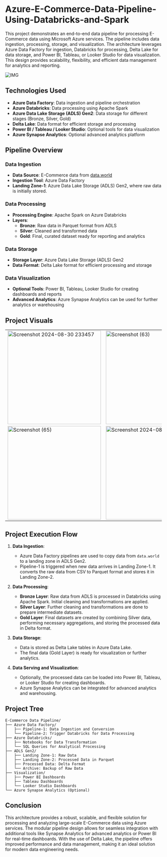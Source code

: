 # Azure-E-Commerce-Data-Pipeline-Using-Databricks-and-Spark

This project demonstrates an end-to-end data pipeline for processing E-Commerce data using Microsoft Azure services. The pipeline includes data ingestion, processing, storage, and visualization. The architecture leverages Azure Data Factory for ingestion, Databricks for processing, Delta Lake for data storage, and Power BI, Tableau, or Looker Studio for data visualization. This design provides scalability, flexibility, and efficient data management for analytics and reporting.

![IMG](https://github.com/user-attachments/assets/a3cd7d2d-b614-4b3c-ac7a-70f3975969a8)

## Technologies Used

- **Azure Data Factory**: Data ingestion and pipeline orchestration
- **Azure Databricks**: Data processing using Apache Spark
- **Azure Data Lake Storage (ADLS) Gen2**: Data storage for different stages (Bronze, Silver, Gold)
- **Delta Lake**: Data format for efficient storage and processing
- **Power BI / Tableau / Looker Studio**: Optional tools for data visualization
- **Azure Synapse Analytics**: Optional advanced analytics platform

## Pipeline Overview

### Data Ingestion

- **Data Source**: E-Commerce data from [data.world]([https://data.world/](https://data.world/jfreex/e-commerce-users-of-a-french-c2c-fashion-store))
- **Ingestion Tool**: Azure Data Factory
- **Landing Zone-1**: Azure Data Lake Storage (ADLS) Gen2, where raw data is initially stored.

### Data Processing

- **Processing Engine**: Apache Spark on Azure Databricks
- **Layers**:
  - **Bronze**: Raw data in Parquet format from ADLS
  - **Silver**: Cleaned and transformed data
  - **Gold**: Final, curated dataset ready for reporting and analytics

### Data Storage

- **Storage Layer**: Azure Data Lake Storage (ADLS) Gen2
- **Data Format**: Delta Lake format for efficient processing and storage

### Data Visualization

- **Optional Tools**: Power BI, Tableau, Looker Studio for creating dashboards and reports
- **Advanced Analytics**: Azure Synapse Analytics can be used for further analytics or warehousing

## Project Visuals

<div align="center">

<table>
  <tr>
    <td><img src="https://github.com/user-attachments/assets/e24c061f-b549-41ce-b7d0-77356b1b259a" alt="Screenshot 2024-08-30 233457" width="300"/></td>
    <td><img src="https://github.com/user-attachments/assets/01de6b8f-e325-4cb0-8791-f41ec1a2c266" alt="Screenshot (63)" width="300"/></td>
    <td><img src="https://github.com/user-attachments/assets/246c7cff-f552-4ec4-ad99-83ee408a26e6" alt="Screenshot 2024-08-27 194552" width="300"/></td>
  </tr>
  <tr>
    <td><img src="https://github.com/user-attachments/assets/e99b0350-1bcf-4b4d-a31f-d06dbaf729cf" alt="Screenshot (65)" width="300"/></td>
    <td><img src="https://github.com/user-attachments/assets/01a3cb12-b62b-4e01-80b7-71b10cc49639" alt="Screenshot 2024-08-30 233522" width="300"/></td>
    <td><img src="https://github.com/user-attachments/assets/dc646e29-25c6-4f37-bc39-61d139197ef3" alt="Screenshot 2024-08-30 233745" width="300"/></td>
  </tr>
</table>

</div>

## Project Execution Flow

1. **Data Ingestion**:
   - Azure Data Factory pipelines are used to copy data from `data.world` to a landing zone in ADLS Gen2.
   - Pipeline-1 is triggered when new data arrives in Landing Zone-1. It converts the raw data from CSV to Parquet format and stores it in Landing Zone-2.

2. **Data Processing**:
   - **Bronze Layer**: Raw data from ADLS is processed in Databricks using Apache Spark. Initial cleaning and transformations are applied.
   - **Silver Layer**: Further cleaning and transformations are done to prepare intermediate datasets.
   - **Gold Layer**: Final datasets are created by combining Silver data, performing necessary aggregations, and storing the processed data in Delta format.

3. **Data Storage**:
   - Data is stored as Delta Lake tables in Azure Data Lake.
   - The final data (Gold Layer) is ready for visualization or further analytics.

4. **Data Serving and Visualization**:
   - Optionally, the processed data can be loaded into Power BI, Tableau, or Looker Studio for creating dashboards.
   - Azure Synapse Analytics can be integrated for advanced analytics and warehousing.

## Project Tree

```plaintext
E-Commerce Data Pipeline/
├── Azure Data Factory/
│   ├── Pipeline-1: Data Ingestion and Conversion
│   └── Pipeline-2: Trigger Databricks for Data Processing
├── Azure Databricks/
│   ├── Notebooks for Data Transformation
│   └── SQL Queries for Analytical Processing
├── ADLS Gen2/
│   ├── Landing Zone-1: Raw Data
│   ├── Landing Zone-2: Processed Data in Parquet
│   ├── Processed Data: Delta Format
│   └── Archive: Backup of Raw Data
├── Visualization/
│   ├── Power BI Dashboards
│   ├── Tableau Dashboards
│   └── Looker Studio Dashboards
└── Azure Synapse Analytics (Optional)
```


## Conclusion

This architecture provides a robust, scalable, and flexible solution for processing and analyzing large-scale E-Commerce data using Azure services. The modular pipeline design allows for seamless integration with additional tools like Synapse Analytics for advanced analytics or Power BI for real-time dashboards. With the use of Delta Lake, the pipeline offers improved performance and data management, making it an ideal solution for modern data engineering needs.
